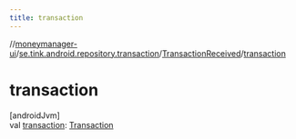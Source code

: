 ```yaml
---
title: transaction
---
```

//[moneymanager-ui](../../../index.html)/[se.tink.android.repository.transaction](../index.html)/[TransactionReceived](index.html)/[transaction](transaction.html)



# transaction



[androidJvm]\
val [transaction](transaction.html): [Transaction](../../com.tink.model.transaction/-transaction/index.html)





